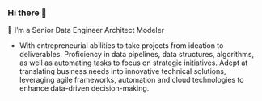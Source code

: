 ### Hi there 👋

<!--
**jgh2i/jgh2i** is a ✨ _special_ ✨ repository because its `README.md` (this file) appears on your GitHub profile.
-->
🙂 I’m a Senior Data Engineer Architect Modeler
- With entrepreneurial abilities to take projects from ideation to deliverables. 
  Proficiency in data pipelines, data structures, algorithms, as well as automating tasks to focus on
strategic initiatives. Adept at translating business needs into innovative technical solutions,  leveraging agile
frameworks, automation and cloud technologies to enhance data-driven decision-making.

